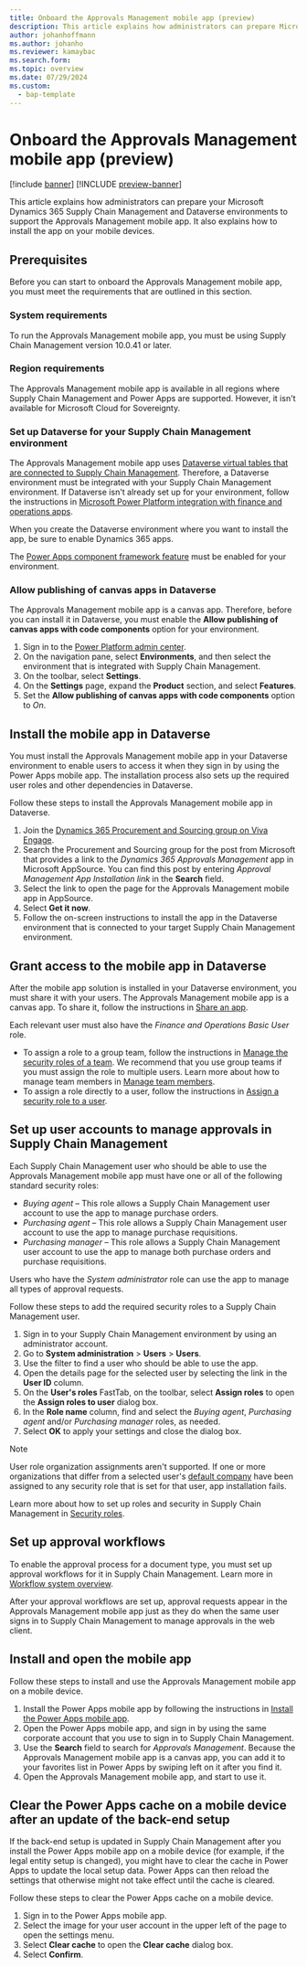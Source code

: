 ```yaml
---
title: Onboard the Approvals Management mobile app (preview)
description: This article explains how administrators can prepare Microsoft Dynamics 365 Supply Chain Management and Dataverse environments to support the Approvals Management mobile app. It also explains how to install the app on mobile devices.
author: johanhoffmann
ms.author: johanho
ms.reviewer: kamaybac
ms.search.form:
ms.topic: overview
ms.date: 07/29/2024
ms.custom: 
  - bap-template
---
```


# Onboard the Approvals Management mobile app (preview)

[!include [banner](../../includes/banner.md)]
[!INCLUDE [preview-banner](~/../shared-content/shared/preview-includes/preview-banner.md)]

This article explains how administrators can prepare your Microsoft Dynamics 365 Supply Chain Management and Dataverse environments to support the Approvals Management mobile app. It also explains how to install the app on your mobile devices.

## Prerequisites

Before you can start to onboard the Approvals Management mobile app, you must meet the requirements that are outlined in this section.

### System requirements

To run the Approvals Management mobile app, you must be using Supply Chain Management version 10.0.41 or later.

### Region requirements

The Approvals Management mobile app is available in all regions where Supply Chain Management and Power Apps are supported. However, it isn't available for Microsoft Cloud for Sovereignty.

### Set up Dataverse for your Supply Chain Management environment

The Approvals Management mobile app uses [Dataverse virtual tables that are connected to Supply Chain Management](../../../fin-ops-core/dev-itpro/power-platform/virtual-entities-overview.md). Therefore, a Dataverse environment must be integrated with your Supply Chain Management environment. If Dataverse isn't already set up for your environment, follow the instructions in [Microsoft Power Platform integration with finance and operations apps](../../fin-ops-core/dev-itpro/power-platform/overview.md).

When you create the Dataverse environment where you want to install the app, be sure to enable Dynamics 365 apps.

The [Power Apps component framework feature](/power-apps/developer/component-framework/component-framework-for-canvas-apps#enable-the-power-apps-component-framework-feature) must be enabled for your environment.

### Allow publishing of canvas apps in Dataverse

The Approvals Management mobile app is a canvas app. Therefore, before you can install it in Dataverse, you must enable the **Allow publishing of canvas apps with code components** option for your environment.

1. Sign in to the [Power Platform admin center](https://admin.powerplatform.microsoft.com/).
1. On the navigation pane, select **Environments**, and then select the environment that is integrated with Supply Chain Management.
1. On the toolbar, select **Settings**.
1. On the **Settings** page, expand the **Product** section, and select **Features**.
1. Set the **Allow publishing of canvas apps with code components** option to *On*.

## <a name="install-in-dataverse"></a>Install the mobile app in Dataverse

You must install the Approvals Management mobile app in your Dataverse environment to enable users to access it when they sign in by using the Power Apps mobile app. The installation process also sets up the required user roles and other dependencies in Dataverse.

Follow these steps to install the Approvals Management mobile app in Dataverse.

1. Join the [Dynamics 365 Procurement and Sourcing group on Viva Engage](https://www.yammer.com/dynamicsaxfeedbackprograms/#/threads/inGroup?type=in_group&feedId=69010219008&view=all).
1. Search the Procurement and Sourcing group for the post from Microsoft that provides a link to the *Dynamics 365 Approvals Management* app in Microsoft AppSource. You can find this post by entering *Approval Management App Installation link* in the **Search** field.
1. Select the link to open the page for the Approvals Management mobile app in AppSource.
1. Select **Get it now**.
1. Follow the on-screen instructions to install the app in the Dataverse environment that is connected to your target Supply Chain Management environment.

## Grant access to the mobile app in Dataverse

After the mobile app solution is installed in your Dataverse environment, you must share it with your users. The Approvals Management mobile app is a canvas app. To share it, follow the instructions in [Share an app](/power-apps/maker/canvas-apps/share-app#share-an-app).

Each relevant user must also have the *Finance and Operations Basic User* role.

- To assign a role to a group team, follow the instructions in [Manage the security roles of a team](/power-platform/admin/manage-group-teams#manage-the-security-roles-of-a-team). We recommend that you use group teams if you must assign the role to multiple users. Learn more about how to manage team members in [Manage team members](/power-platform/admin/manage-teams#manage-team-members).
- To assign a role directly to a user, follow the instructions in [Assign a security role to a user](/power-platform/admin/assign-security-roles).

## <a name="roles-approvals"></a>Set up user accounts to manage approvals in Supply Chain Management

Each Supply Chain Management user who should be able to use the Approvals Management mobile app must have one or all of the following standard security roles:

- *Buying agent* – This role allows a Supply Chain Management user account to use the app to manage purchase orders.
- *Purchasing agent* – This role allows a Supply Chain Management user account to use the app to manage purchase requisitions.
- *Purchasing manager* – This role allows a Supply Chain Management user account to use the app to manage both purchase orders and purchase requisitions.

Users who have the *System administrator* role can use the app to manage all types of approval requests.

Follow these steps to add the required security roles to a Supply Chain Management user.

1. Sign in to your Supply Chain Management environment by using an administrator account.
1. Go to **System administration** \> **Users** \> **Users**.
1. Use the filter to find a user who should be able to use the app.
1. Open the details page for the selected user by selecting the link in the **User ID** column.
1. On the **User's roles** FastTab, on the toolbar, select **Assign roles** to open the **Assign roles to user** dialog box.
1. In the **Role name** column, find and select the *Buying agent*, *Purchasing agent* and/or *Purchasing manager* roles, as needed.
1. Select **OK** to apply your settings and close the dialog box.

> [!NOTE]
> User role organization assignments aren't supported. If one or more organizations that differ from a selected user's [default company](../../../fin-ops-core/fin-ops/get-started/personalize-user-experience.md#system-wide-options-for-the-current-user) have been assigned to any security role that is set for that user, app installation fails.

Learn more about how to set up roles and security in Supply Chain Management in [Security roles](../../../fin-ops-core/dev-itpro/sysadmin/role-based-security.md#security-roles).

## Set up approval workflows

To enable the approval process for a document type, you must set up approval workflows for it in Supply Chain Management. Learn more in [Workflow system overview](../../../fin-ops-core/fin-ops/organization-administration/overview-workflow-system.md).

After your approval workflows are set up, approval requests appear in the Approvals Management mobile app just as they do when the same user signs in to Supply Chain Management to manage approvals in the web client.

## Install and open the mobile app

Follow these steps to install and use the Approvals Management mobile app on a mobile device.

1. Install the Power Apps mobile app by following the instructions in [Install the Power Apps mobile app](/power-apps/mobile/run-powerapps-on-mobile).
1. Open the Power Apps mobile app, and sign in by using the same corporate account that you use to sign in to Supply Chain Management.
1. Use the **Search** field to search for *Approvals Management*. Because the Approvals Management mobile app is a canvas app, you can add it to your favorites list in Power Apps by swiping left on it after you find it.
1. Open the Approvals Management mobile app, and start to use it.

## Clear the Power Apps cache on a mobile device after an update of the back-end setup

If the back-end setup is updated in Supply Chain Management after you install the Power Apps mobile app on a mobile device (for example, if the legal entity setup is changed), you might have to clear the cache in Power Apps to update the local setup data. Power Apps can then reload the settings that otherwise might not take effect until the cache is cleared.

Follow these steps to clear the Power Apps cache on a mobile device.

1. Sign in to the Power Apps mobile app.
1. Select the image for your user account in the upper left of the page to open the settings menu.
1. Select **Clear cache** to open the **Clear cache** dialog box.
1. Select **Confirm**.
